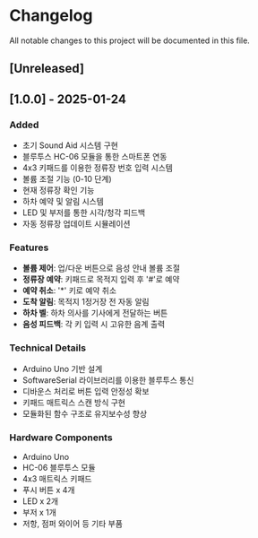 # Changelog

All notable changes to this project will be documented in this file.

## [Unreleased]

## [1.0.0] - 2025-01-24

### Added

- 초기 Sound Aid 시스템 구현
- 블루투스 HC-06 모듈을 통한 스마트폰 연동
- 4x3 키패드를 이용한 정류장 번호 입력 시스템
- 볼륨 조절 기능 (0-10 단계)
- 현재 정류장 확인 기능
- 하차 예약 및 알림 시스템
- LED 및 부저를 통한 시각/청각 피드백
- 자동 정류장 업데이트 시뮬레이션

### Features

- **볼륨 제어**: 업/다운 버튼으로 음성 안내 볼륨 조절
- **정류장 예약**: 키패드로 목적지 입력 후 '#'로 예약
- **예약 취소**: '\*' 키로 예약 취소
- **도착 알림**: 목적지 1정거장 전 자동 알림
- **하차 벨**: 하차 의사를 기사에게 전달하는 버튼
- **음성 피드백**: 각 키 입력 시 고유한 음계 출력

### Technical Details

- Arduino Uno 기반 설계
- SoftwareSerial 라이브러리를 이용한 블루투스 통신
- 디바운스 처리로 버튼 입력 안정성 확보
- 키패드 매트릭스 스캔 방식 구현
- 모듈화된 함수 구조로 유지보수성 향상

### Hardware Components

- Arduino Uno
- HC-06 블루투스 모듈
- 4x3 매트릭스 키패드
- 푸시 버튼 x 4개
- LED x 2개
- 부저 x 1개
- 저항, 점퍼 와이어 등 기타 부품
